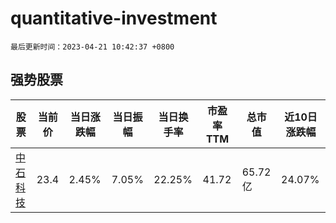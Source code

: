 # quantitative-investment

`最后更新时间：2023-04-21 10:42:37 +0800`

## 强势股票

|股票|当前价|当日涨跌幅|当日振幅|当日换手率|市盈率TTM|总市值|近10日涨跌幅|
|----|----|----|----|----|----|----|----|
|[中石科技](https://xueqiu.com/S/SZ300684)|23.4|2.45%|7.05%|22.25%|41.72|65.72亿|24.07%|
